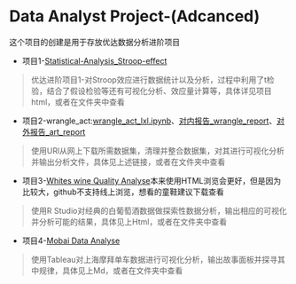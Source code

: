 # Data Analyst Project-(Adcanced)
这个项目的创建是用于存放优达数据分析进阶项目
- 项目1-[Statistical-Analysis_Stroop-effect](https://github.com/AAAlvin/Data-Analyst-Project-Adcanced-/blob/master/Project01_Statistical-Analysis_Stroop-effect/Statistical-Analysis_Stroop-effect_lxl.ipynb)
> 优达进阶项目1-对Stroop效应进行数据统计以及分析，过程中利用了t检验，结合了假设检验等还有可视化分析、效应量计算等，具体详见项目html，或者在文件夹中查看
- 项目2-wrangle_act:[wrangle_act_lxl.ipynb](https://github.com/AAAlvin/Data-Analyst-Project-Adcanced-/blob/master/Project02_wrangle_act/wrangle_act_lxl.ipynb)、[对内报告_wrangle_report](https://github.com/AAAlvin/Data-Analyst-Project-Adcanced-/blob/master/Project02_wrangle_act/wrangle_report.pdf)、[对外报告_art_report](https://github.com/AAAlvin/Data-Analyst-Project-Adcanced-/blob/master/Project02_wrangle_act/art_report.pdf)
> 使用URl从网上下载所需数据集，清理并整合数据集，对其进行可视化分析并输出分析文件，具体见上述链接，或者在文件夹中查看
- 项目3-[Whites wine Quality Analyse](https://github.com/AAAlvin/Data-Analyst-Project-Adcanced-/blob/master/Project03_Whites%20wine%20Quality%20Analyse/projectTemplate-lxl.RMD)本来使用HTML浏览会更好，但是因为比较大，github不支持线上浏览，想看的童鞋建议下载查看
> 使用R Studio对经典的白葡萄酒数据做探索性数据分析，输出相应的可视化并分析可能的结果，具体见上Html，或者在文件夹中查看
- 项目4-[Mobai Data Analyse](https://github.com/AAAlvin/Data-Analyst-Project-Adcanced-/blob/master/Project04_Mobai%20Data%20Analyse/%E9%A1%B9%E7%9B%AE04-%E7%94%A8Tableau%E8%AE%B2%E6%95%85%E4%BA%8B.md)
> 使用Tableau对上海摩拜单车数据进行可视化分析，输出故事面板并探寻其中规律，具体见上Md，或者在文件夹中查看
